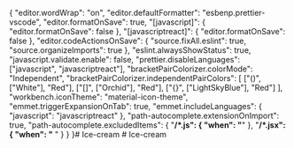 {
  "editor.wordWrap": "on",
  "editor.defaultFormatter": "esbenp.prettier-vscode",
  "editor.formatOnSave": true,
  "[javascript]": {
    "editor.formatOnSave": false
  },
  "[javascriptreact]": {
    "editor.formatOnSave": false
  },
  "editor.codeActionsOnSave": {
    "source.fixAll.eslint": true,
    "source.organizeImports": true
  },
  "eslint.alwaysShowStatus": true,
  "javascript.validate.enable": false,
  "prettier.disableLanguages": ["javascript", "javascriptreact"],
  "bracketPairColorizer.colorMode": "Independent",
  "bracketPairColorizer.independentPairColors": [
    ["()", ["White"], "Red"],
    ["[]", ["Orchid"], "Red"],
    ["{}", ["LightSkyBlue"], "Red"]
  ],
  "workbench.iconTheme": "material-icon-theme",
  "emmet.triggerExpansionOnTab": true,
  "emmet.includeLanguages": {
    "javascript": "javascriptreact"
  },
  "path-autocomplete.extensionOnImport": true,
  "path-autocomplete.excludedItems": {
    "**/*.js": {
      "when": "**"
    },
    "**/*.jsx": {
      "when": "** "
    }
  }
}#   I c e - c r e a m  
 #   I c e - c r e a m  
 
